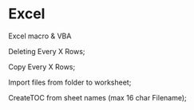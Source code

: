 Excel
=====

Excel macro & VBA 

Deleting Every X Rows;

Copy Every X Rows; 

Import files from folder to worksheet; 

CreateTOC from sheet names (max 16 char Filename);
